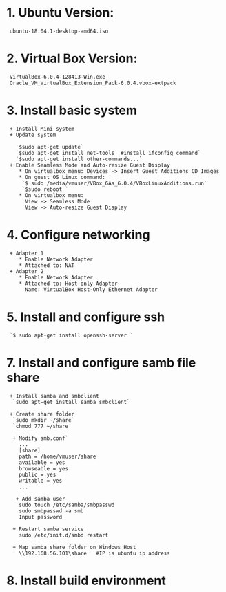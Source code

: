 # 1. Ubuntu Version:
     ubuntu-18.04.1-desktop-amd64.iso
     
# 2. Virtual Box Version:
     VirtualBox-6.0.4-128413-Win.exe
     Oracle_VM_VirtualBox_Extension_Pack-6.0.4.vbox-extpack
     
# 3. Install basic system
     + Install Mini system
     + Update system
       
       `$sudo apt-get update`
       `$sudo apt-get install net-tools  #install ifconfig command`
       `$sudo apt-get install other-commands...`
     + Enable Seamless Mode and Auto-resize Guest Display
        * On virtualbox menu: Devices -> Insert Guest Additions CD Images
        * On guest OS Linux command:
         `$ sudo /media/vmuser/VBox_GAs_6.0.4/VBoxLinuxAdditions.run`
         `$sudo reboot `
        * On virtualbox menu: 
          View -> Seamless Mode
          View -> Auto-resize Guest Display
       
# 4. Configure networking
     + Adapter 1
        * Enable Network Adapter
        * Attached to: NAT
     + Adapter 2
        * Enable Network Adapter
        * Attached to: Host-only Adapter
          Name: VirtualBox Host-Only Ethernet Adapter
     
# 5. Install and configure ssh
     `$ sudo apt-get install openssh-server `
     
# 7. Install and configure samb file share
     + Install samba and smbclient
      `sudo apt-get install samba smbclient`
      
     + Create share folder
      `sudo mkdir ~/share`
      `chmod 777 ~/share
      
      + Modify smb.conf`
        ...
        [share]
        path = /home/vmuser/share
        available = yes
        browseable = yes
        public = yes
        writable = yes
        ...
       
       + Add samba user
        sudo touch /etc/samba/smbpasswd  
        sudo smbpasswd -a smb
        Input password

      + Restart samba service
        sudo /etc/init.d/smbd restart

      + Map samba share folder on Windows Host
        \\192.168.56.101\share   #IP is ubuntu ip address
        
# 8. Install build environment


